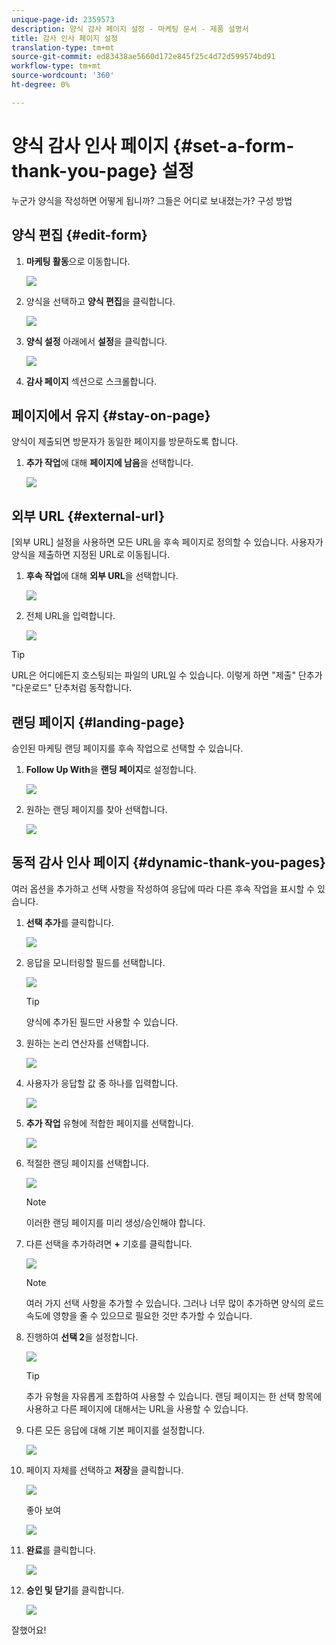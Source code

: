 ```yaml
---
unique-page-id: 2359573
description: 양식 감사 페이지 설정 - 마케팅 문서 - 제품 설명서
title: 감사 인사 페이지 설정
translation-type: tm+mt
source-git-commit: ed83438ae5660d172e845f25c4d72d599574bd91
workflow-type: tm+mt
source-wordcount: '360'
ht-degree: 0%

---
```



# 양식 감사 인사 페이지 {#set-a-form-thank-you-page} 설정

누군가 양식을 작성하면 어떻게 됩니까? 그들은 어디로 보내졌는가? 구성 방법

## 양식 편집 {#edit-form}

1. **마케팅 활동**&#x200B;으로 이동합니다.

   ![](assets/login-marketing-activities-5.png)

1. 양식을 선택하고 **양식 편집**&#x200B;을 클릭합니다.

   ![](assets/image2014-9-15-17-3a34-3a14.png)

1. **양식 설정** 아래에서 **설정**&#x200B;을 클릭합니다.

   ![](assets/image2014-9-15-17-3a34-3a21.png)

1. **감사 페이지** 섹션으로 스크롤합니다.

## 페이지에서 유지 {#stay-on-page}

양식이 제출되면 방문자가 동일한 페이지를 방문하도록 합니다.

1. **추가 작업**&#x200B;에 대해 **페이지에 남음**&#x200B;을 선택합니다.

   ![](assets/image2014-9-15-17-3a34-3a35.png)

## 외부 URL {#external-url}

[외부 URL] 설정을 사용하면 모든 URL을 후속 페이지로 정의할 수 있습니다. 사용자가 양식을 제출하면 지정된 URL로 이동됩니다.

1. **후속 작업**&#x200B;에 대해 **외부 URL**&#x200B;을 선택합니다.

   ![](assets/image2014-9-15-17-3a34-3a45.png)

1. 전체 URL을 입력합니다.

   ![](assets/image2014-9-15-17-3a34-3a53.png)

>[!TIP]
>
>URL은 어디에든지 호스팅되는 파일의 URL일 수 있습니다. 이렇게 하면 &quot;제출&quot; 단추가 &quot;다운로드&quot; 단추처럼 동작합니다.

## 랜딩 페이지 {#landing-page}

승인된 마케팅 랜딩 페이지를 후속 작업으로 선택할 수 있습니다.

1. **Follow Up With**&#x200B;을 **랜딩 페이지**&#x200B;로 설정합니다.

   ![](assets/image2014-9-15-17-3a37-3a52.png)

1. 원하는 랜딩 페이지를 찾아 선택합니다.

   ![](assets/image2014-9-15-17-3a37-3a59.png)

## 동적 감사 인사 페이지 {#dynamic-thank-you-pages}

여러 옵션을 추가하고 선택 사항을 작성하여 응답에 따라 다른 후속 작업을 표시할 수 있습니다.

1. **선택 추가**&#x200B;를 클릭합니다.

   ![](assets/image2014-9-15-17-3a38-3a6.png)

1. 응답을 모니터링할 필드를 선택합니다.

   ![](assets/image2014-9-15-17-3a38-3a12.png)

   >[!TIP]
   >
   >양식에 추가된 필드만 사용할 수 있습니다.

1. 원하는 논리 연산자를 선택합니다.

   ![](assets/image2014-9-15-17-3a38-3a31.png)

1. 사용자가 응답할 값 중 하나를 입력합니다.

   ![](assets/image2014-9-15-17-3a38-3a40.png)

1. **추가 작업** 유형에 적합한 페이지를 선택합니다.

   ![](assets/image2014-9-15-17-3a38-3a51.png)

1. 적절한 랜딩 페이지를 선택합니다.

   ![](assets/image2014-9-15-17-3a39-3a3.png)

   >[!NOTE]
   >
   >이러한 랜딩 페이지를 미리 생성/승인해야 합니다.

1. 다른 선택을 추가하려면 **+** 기호를 클릭합니다.

   ![](assets/image2014-9-15-17-3a39-3a25.png)

   >[!NOTE]
   >
   >여러 가지 선택 사항을 추가할 수 있습니다. 그러나 너무 많이 추가하면 양식의 로드 속도에 영향을 줄 수 있으므로 필요한 것만 추가할 수 있습니다.

1. 진행하여 **선택 2**&#x200B;을 설정합니다.

   ![](assets/image2014-9-15-17-3a39-3a44.png)

   >[!TIP]
   >
   >추가 유형을 자유롭게 조합하여 사용할 수 있습니다. 랜딩 페이지는 한 선택 항목에 사용하고 다른 페이지에 대해서는 URL을 사용할 수 있습니다.

1. 다른 모든 응답에 대해 기본 페이지를 설정합니다.

   ![](assets/image2014-9-15-17-3a40-3a10.png)

1. 페이지 자체를 선택하고 **저장**&#x200B;을 클릭합니다.

   ![](assets/image2014-9-15-17-3a40-3a26.png)

   좋아 보여

   ![](assets/image2014-9-15-17-3a40-3a34.png)

1. **완료**&#x200B;를 클릭합니다.

   ![](assets/image2014-9-15-17-3a40-3a42.png)

1. **승인 및 닫기**&#x200B;를 클릭합니다.

   ![](assets/image2014-9-15-17-3a41-3a0.png)

잘했어요!

